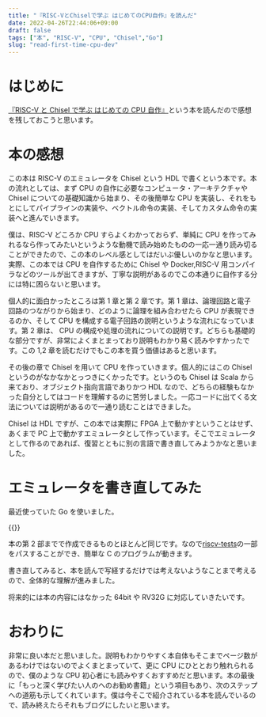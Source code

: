 ```yaml
---
title: "『RISC-VとChiselで学ぶ はじめてのCPU自作』を読んだ"
date: 2022-04-26T22:44:06+09:00
draft: false
tags: ["本", "RISC-V", "CPU", "Chisel","Go"]
slug: "read-first-time-cpu-dev"
---
```


# はじめに

[『RISC-V と Chisel で学ぶ はじめての CPU 自作』](https://www.amazon.co.jp/dp/4297123053)という本を読んだので感想を残しておこうと思います。

# 本の感想

この本は RISC-V のエミュレータを Chisel という HDL で書くという本です。本の流れとしては、まず CPU の自作に必要なコンピュータ・アーキテクチャや Chisel についての基礎知識から始まり、その後簡単な CPU を実装し、それをもとにしてパイプラインの実装や、ベクトル命令の実装、そしてカスタム命令の実装へと進んでいきます。

僕は、RISC-V どころか CPU すらよくわかっておらず、単純に CPU を作ってみれるなら作ってみたいというような動機で読み始めたものの一応一通り読み切ることができたので、この本のレベル感としてはだいぶ優しいのかなと思います。実際、この本では CPU を自作するために Chisel や Docker,RISC-V 用コンパイラなどのツールが出てきますが、丁寧な説明があるのでこの本通りに自作する分には特に困らないと思います。

個人的に面白かったところは第 1 章と第 2 章です。第 1 章は、論理回路と電子回路のつながりから始まり、どのように論理を組み合わせたら CPU が表現できるのか、そして CPU を構成する電子回路の説明というような流れになっています。第 2 章は、 CPU の構成や処理の流れについての説明です。どちらも基礎的な部分ですが、非常によくまとまっており説明もわかり易く読みやすかったです。この 1,2 章を読むだけでもこの本を買う価値はあると思います。

その後の章で Chisel を用いて CPU を作っていきます。個人的にはこの Chisel というのがなかなかとっつきにくかったです。というのも Chisel は Scala から来ており、オブジェクト指向言語でありかつ HDL なので、どちらの経験もなかった自分としてはコードを理解するのに苦労しました。一応コードに出てくる文法については説明があるので一通り読むことはできました。

Chisel は HDL ですが、この本では実際に FPGA 上で動かすということはせず、あくまで PC 上で動かすエミュレータとして作っています。そこでエミュレータとして作るのであれば、復習とともに別の言語で書き直してみようかなと思いました。

# エミュレータを書き直してみた

最近使っていた Go を使いました。

{{<githubcard url="https://github.com/kinpoko/grvemu" name="grvemu">}}

本の第 2 部までで作成できるものとほとんど同じです。なので[riscv-tests](https://github.com/riscv-software-src/riscv-tests)の一部をパスすることができ、簡単な C のプログラムが動きます。

書き直してみると、本を読んで写経するだけでは考えないようなことまで考えるので、全体的な理解が進みました。

将来的には本の内容にはなかった 64bit や RV32G に対応していきたいです。

# おわりに

非常に良い本だと思いました。説明もわかりやすく本自体もそこまでページ数があるわけではないのでよくまとまっていて、更に CPU にひととおり触れられるので、僕のような CPU 初心者にも読みやすくおすすめだと思います。本の最後に「もっと深く学びたい人のへのお勧め書籍」という項目もあり、次のステップへの道筋も示してくれています。僕は今そこで紹介されている本を読んでいるので、読み終えたらそれもブログにしたいと思います。
